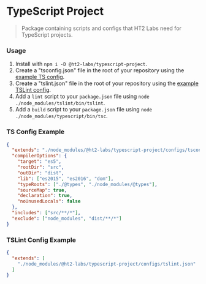 # TypeScript Project
> Package containing scripts and configs that HT2 Labs need for TypeScript projects.

### Usage
1. Install with `npm i -D @ht2-labs/typescript-project`.
1. Create a "tsconfig.json" file in the root of your repository using the [example TS config](#ts-config-example).
1. Create a "tslint.json" file in the root of your repository using the [example TSLint config](#tslint-config-example).
1. Add a `lint` script to your `package.json` file using `node ./node_modules/tslint/bin/tslint`.
1. Add a `build` script to your `package.json` file using `node ./node_modules/typescript/bin/tsc`.

### TS Config Example
```json
{
  "extends": "./node_modules/@ht2-labs/typescript-project/configs/tsconfig.json",
  "compilerOptions": {
    "target": "es5",
    "rootDir": "src",
    "outDir": "dist",
    "lib": ["es2015", "es2016", "dom"],
    "typeRoots": ["./@types", "./node_modules/@types"],
    "sourceMap": true,
    "declaration": true,
    "noUnusedLocals": false
  },
  "includes": ["src/**/*"],
  "exclude": ["node_modules", "dist/**/*"]
}
```

### TSLint Config Example
```json
{
  "extends": [
    "./node_modules/@ht2-labs/typescript-project/configs/tslint.json"
  ]
}
```
